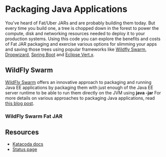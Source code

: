 # Packaging Java Applications

You've heard of Fat/Uber JARs and are probably building them today. But every time you build one,
a tree is chopped down in the forest to power the compute, disk and networking resources needed
to deploy it to your production systems. Using this code you can explore the benefits and costs
of Fat JAR packaging and exercise various options for slimming your apps and saving those trees
using popular frameworks like [Wildfly Swarm](http://wildfly-swarm.io), [Dropwizard](http://www.dropwizard.io/),
[Spring Boot](https://projects.spring.io/spring-boot/) and [Eclipse Vert.x](http://vertx.io).

## WildFly Swarm

[WildFly Swarm](http://wildfly-swarm.io) offers an innovative approach to packaging and
running Java EE applications by
packaging them with just enough of the Java EE server runtime to be able to run them directly
on the JVM using **java -jar** For more details on various approaches to packaging Java
applications,
read [this blog post](https://developers.redhat.com/blog/2017/08/24/the-skinny-on-fat-thin-hollow-and-uber).

### WildFly Swarm Fat JAR


## Resources

* [Katacoda docs](https://www.katacoda.com/docs)
* [Status page](https://openshift.status.katacoda.com/)